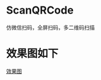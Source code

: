 # ScanQRCode
仿微信扫码，全屏扫码，多二维码扫描
# 效果图如下
[效果图](http://code.cocoachina.com/uploads/attachments/20200727/1000559/4f3e2771dc97d4c535b5c80ef2d99413.gif)
